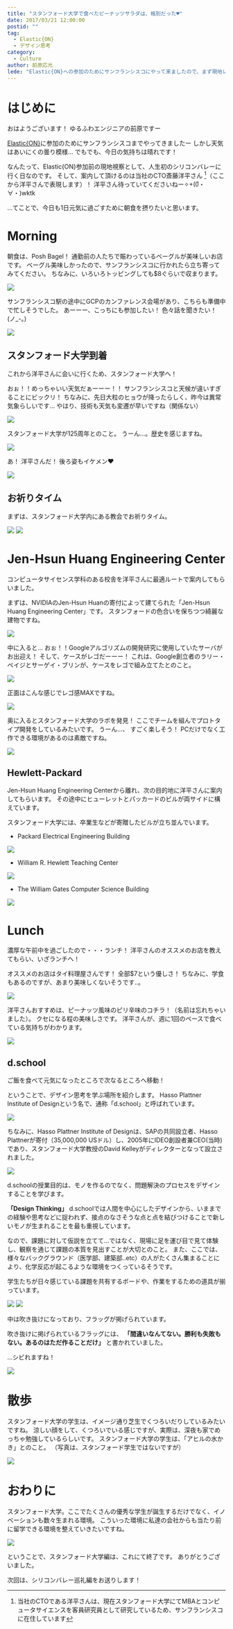 ```yaml
---
title: "スタンフォード大学で食べたピーナッツサラダは、格別だった♥"
date: 2017/03/21 12:00:00
postid: ""
tag:
  - Elastic{ON}
  - デザイン思考
category:
  - Culture
author: 前原応光
lede: "Elastic{ON}への参加のためにサンフランシスコにやって来ましたので、まず現地レポートをお届けします！"
---
```


# はじめに

おはようございます！
ゆるふわエンジニアの前原ですー

[Elastic{ON}](https://www.elastic.co/elasticon)に参加のためにサンフランシスコまでやってきましたー
しかし天気はあいにくの曇り模様...
でもでも、今日の気持ちは晴れです！

なんたって、Elastic{ON}参加前の現地視察として、人生初のシリコンバレーに行く日なのです。
そして、案内して頂けるのは当社のCTO斎藤洋平さん [^1]（ここから洋平さんで表現します）！
洋平さん待っていてくださいねー✧+(0゚・∀・)wktk

 [^1]: 当社のCTOである洋平さんは、現在スタンフォード大学にてMBAとコンピュータサイエンスを客員研究員として研究しているため、サンフランシスコに在住しています

...てことで、今日も1日元気に過ごすために朝食を摂りたいと思います。

# Morning

朝食は、Posh Bagel！
通勤前の人たちで賑わっているベーグルが美味しいお店です。
ベーグル美味しかったので、サンフランシスコに行かれたら立ち寄ってみてください。
ちなみに、いろいろトッピングしても$8ぐらいで収まります。

<img src="/images/2017/20170321/photo_20170321_01.jpeg" loading="lazy">

サンフランシスコ駅の途中にGCPのカンファレンス会場があり、こちらも準備中で忙しそうでした。
あーーー、こっちにも参加したい！ 色々話を聞きたい！ (ノ_-。)

<img src="/images/2017/20170321/photo_20170321_02.jpeg" loading="lazy">

## スタンフォード大学到着

これから洋平さんに会いに行くため、スタンフォード大学へ！

おぉ！！めっちゃいい天気だぁーーー！！
サンフランシスコと天候が違いすぎることにビックリ！
ちなみに、先日大粒のヒョウが降ったらしく、昨今は異常気象らしいです...
やはり、技術も天気も変遷が早いですね（関係ない）

<img src="/images/2017/20170321/photo_20170321_03.jpeg" loading="lazy">

スタンフォード大学が125周年とのこと。
うーん...。歴史を感じますね。

<img src="/images/2017/20170321/photo_20170321_04.jpeg" loading="lazy">

あ！ 洋平さんだ！
後ろ姿もイケメン♥

<img src="/images/2017/20170321/photo_20170321_05.jpeg" loading="lazy">

## お祈りタイム

まずは、スタンフォード大学内にある教会でお祈りタイム。

<img src="/images/2017/20170321/photo_20170321_06.jpeg" loading="lazy">

<img src="/images/2017/20170321/photo_20170321_07.jpg" loading="lazy">

# Jen-Hsun Huang Engineering Center

コンピュータサイセンス学科のある校舎を洋平さんに最適ルートで案内してもらいました。

まずは、NVIDIAのJen-Hsun Huanの寄付によって建てられた「Jen-Hsun Huang Engineering Center」です。
スタンフォードの色合いを保ちつつ綺麗な建物ですね。

<img src="/images/2017/20170321/photo_20170321_08.jpeg" loading="lazy">

中に入ると...
おぉ！！Googleアルゴリズムの開発研究に使用していたサーバがお出迎え！
そして、ケースがレゴだーーー！
これは、Google創立者のラリー・ペイジとサーゲイ・ブリンが、ケースをレゴで組み立てたとのこと。

<img src="/images/2017/20170321/photo_20170321_09.jpeg" loading="lazy">

正面はこんな感じでレゴ感MAXですね。

<img src="/images/2017/20170321/photo_20170321_10.jpeg" loading="lazy">

奥に入るとスタンフォード大学のラボを発見！
ここでチームを組んでプロトタイプ開発をしているみたいです。
うーん...、	すごく楽しそう！
PCだけでなく工作できる環境があるのは素敵ですね。

<img src="/images/2017/20170321/photo_20170321_11.jpeg" loading="lazy">

## Hewlett-Packard

Jen-Hsun Huang Engineering Centerから離れ、次の目的地に洋平さんに案内してもらいます。
その途中にヒューレットとパッカードのビルが両サイドに構えています。

スタンフォード大学には、卒業生などが寄贈したビルが立ち並んでいます。

* Packard Electrical Engineering Building
<img src="/images/2017/20170321/photo_20170321_12.jpeg" loading="lazy">

* William R. Hewlett Teaching Center
<img src="/images/2017/20170321/photo_20170321_13.jpeg" loading="lazy">

* The William Gates Computer Science Building
<img src="/images/2017/20170321/photo_20170321_14.jpeg" loading="lazy">

# Lunch

濃厚な午前中を過ごしたので・・・ランチ！
洋平さんのオススメのお店を教えてもらい、いざランチへ！

オススメのお店はタイ料理屋さんです！
全部$7という優しさ！
ちなみに、学食もあるのですが、あまり美味しくないそうです..。

<img src="/images/2017/20170321/photo_20170321_15.jpeg" loading="lazy">

洋平さんおすすめは、ピーナッツ風味のピリ辛味のコチラ！（名前は忘れちゃいました）。
クセになる程の美味しさです。
洋平さんが、週に1回のペースで食べている気持ちがわかります。

<img src="/images/2017/20170321/photo_20170321_16.jpeg" loading="lazy">

## d.school

ご飯を食べて元気になったところで次なるところへ移動！

ということで、デザイン思考を学ぶ場所を紹介します。
Hasso Plattner Institute of Designという名で、通称「d.school」と呼ばれています。

<img src="/images/2017/20170321/photo_20170321_17.jpeg" loading="lazy">

ちなみに、Hasso Plattner Institute of Designは、SAPの共同設立者、Hasso Plattnerが寄付（35,000,000 USドル）し、2005年にIDEO創設者兼CEO(当時)であり、スタンフォード大学教授のDavid Kelleyがディレクターとなって設立されました。

<img src="/images/2017/20170321/photo_20170321_18.jpeg" loading="lazy">

d.schoolの授業目的は、モノを作るのでなく、問題解決のプロセスをデザインすることを学びます。

**「Design Thinking」**
d.schoolでは人間を中心にしたデザインから、いままでの経験や思考などに捉われず、接点のなさそうな点と点を結びつけることで新しいモノが生まれることを最も重視しています。

なので、課題に対して仮説を立てて...ではなく、現場に足を運び目で見て体験し、観察を通じて課題の本質を見出すことが大切とのこと。
また、ここでは、様々なバックグラウンド（医学部、建築部..etc）の人がたくさん集まることにより、化学反応が起こるような環境をつくっているそうです。

学生たちが日々感じている課題を共有するボードや、作業をするための道具が揃っています。

<img src="/images/2017/20170321/photo_20170321_19.jpeg" loading="lazy">

<img src="/images/2017/20170321/photo_20170321_20.jpeg" loading="lazy">

中は吹き抜けになっており、フラッグが掲げられています。

吹き抜けに掲げられているフラッグには、
**「間違いなんてない。勝利も失敗もない。あるのはただ作ることだけ」**
と書かれていました。

...シビれますね！

<img src="/images/2017/20170321/photo_20170321_21.jpeg" loading="lazy">

# 散歩

スタンフォード大学の学生は、イメージ通り芝生でくつろいだりしているみたいですね。
涼しい顔をして、くつろいでいる感じですが、実際は、深夜も家でめっちゃ勉強しているらしいです。
スタンフォード大学の学生は、「アヒルの水かき」とのこと。
（写真は、スタンフォード学生ではないですが）

<img src="/images/2017/20170321/photo_20170321_22.jpeg" loading="lazy">

# おわりに

スタンフォード大学。ここでたくさんの優秀な学生が誕生するだけでなく、イノベーションも数々生まれる環境。
こういった環境に私達の会社からも当たり前に留学できる環境を整えていきたいですね。

<img src="/images/2017/20170321/photo_20170321_23.jpeg" loading="lazy">

ということで、スタンフォード大学編は、これにて終了です。
ありがとうございました。

次回は、シリコンバレー巡礼編をお送りします！
